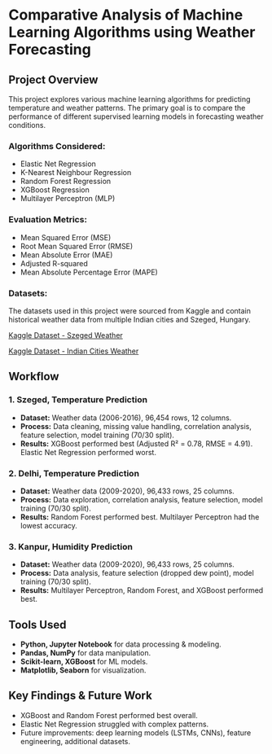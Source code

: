 # Comparative Analysis of Machine Learning Algorithms using Weather Forecasting

## Project Overview
This project explores various machine learning algorithms for predicting temperature and weather patterns. The primary goal is to compare the performance of different supervised learning models in forecasting weather conditions.

### Algorithms Considered:
- Elastic Net Regression
- K-Nearest Neighbour Regression
- Random Forest Regression
- XGBoost Regression
- Multilayer Perceptron (MLP)

### Evaluation Metrics:
- Mean Squared Error (MSE)
- Root Mean Squared Error (RMSE)
- Mean Absolute Error (MAE)
- Adjusted R-squared
- Mean Absolute Percentage Error (MAPE)

### Datasets:
The datasets used in this project were sourced from Kaggle and contain historical weather data from multiple Indian cities and Szeged, Hungary.

[Kaggle Dataset - Szeged Weather](https://www.kaggle.com/datasets/budincsevity/szegedweather)

[Kaggle Dataset - Indian Cities Weather](https://www.kaggle.com/datasets/hiteshsoneji/historical-weather-datafor-Indiancities)

## Workflow
### 1. Szeged, Temperature Prediction
- **Dataset:** Weather data (2006-2016), 96,454 rows, 12 columns.
- **Process:** Data cleaning, missing value handling, correlation analysis, feature selection, model training (70/30 split).
- **Results:** XGBoost performed best (Adjusted R² = 0.78, RMSE = 4.91). Elastic Net Regression performed worst.

### 2. Delhi, Temperature Prediction
- **Dataset:** Weather data (2009-2020), 96,433 rows, 25 columns.
- **Process:** Data exploration, correlation analysis, feature selection, model training (70/30 split).
- **Results:** Random Forest performed best. Multilayer Perceptron had the lowest accuracy.

### 3. Kanpur, Humidity Prediction
- **Dataset:** Weather data (2009-2020), 96,433 rows, 25 columns.
- **Process:** Data analysis, feature selection (dropped dew point), model training (70/30 split).
- **Results:** Multilayer Perceptron, Random Forest, and XGBoost performed best.

## Tools Used
- **Python, Jupyter Notebook** for data processing & modeling.
- **Pandas, NumPy** for data manipulation.
- **Scikit-learn, XGBoost** for ML models.
- **Matplotlib, Seaborn** for visualization.

## Key Findings & Future Work
- XGBoost and Random Forest performed best overall.
- Elastic Net Regression struggled with complex patterns.
- Future improvements: deep learning models (LSTMs, CNNs), feature engineering, additional datasets.


